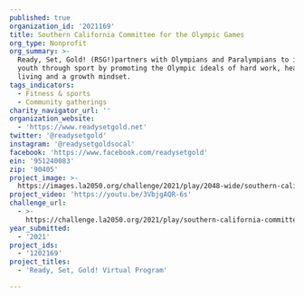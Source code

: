 ```yaml
---
published: true
organization_id: '2021169'
title: Southern California Committee for the Olympic Games
org_type: Nonprofit
org_summary: >-
  Ready, Set, Gold! (RSG!)partners with Olympians and Paralympians to inspire
  youth through sport by promoting the Olympic ideals of hard work, healthy
  living and a growth mindset.
tags_indicators:
  - Fitness & sports
  - Community gatherings
charity_navigator_url: ''
organization_website:
  - 'https://www.readysetgold.net'
twitter: '@readysetgold'
instagram: '@readysetgoldsocal'
facebook: 'https://www.facebook.com/readysetgold'
ein: '951240083'
zip: '90405'
project_image: >-
  https://images.la2050.org/challenge/2021/play/2048-wide/southern-california-committee-for-the-olympic-games.jpg
project_video: 'https://youtu.be/3VbjgAQR-6s'
challenge_url:
  - >-
    https://challenge.la2050.org/2021/play/southern-california-committee-for-the-olympic-games/
year_submitted:
  - '2021'
project_ids:
  - '1202169'
project_titles:
  - 'Ready, Set, Gold! Virtual Program'

---
```

